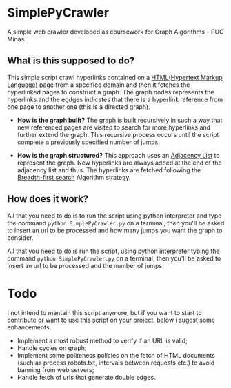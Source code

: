 # SimplePyCrawler

A simple web crawler developed as coursework for Graph Algorithms - PUC Minas 

## What is this supposed to do?
 
This simple script crawl hyperlinks contained on a [HTML(Hypertext Markup Language)](https://en.wikipedia.org/wiki/HTML) page from a specified domain and then it fetches the hyperlinked pages to construct a graph. The graph nodes represents the hyperlinks and the egdges indicates that there is a hyperlink reference from one page to another one (this is a directed graph). 
 
- **How is the graph built?** The graph is built recursively in such a way that new referenced pages are visited to search for more hyperlinks and further extend the graph. This recursive process occurs until the script complete a previously specified number of jumps. 

- **How is the graph structured?** This approach uses an [Adjacency List](https://en.wikipedia.org/wiki/Adjacency_list) to represent the graph. New hyperlinks are always added at the end of the adjacency list and thus. The hyperlinks are fetched following the [Breadth-first search](https://en.wikipedia.org/wiki/Breadth-first_search) Algorithm strategy.

## How does it work?

All that you need to do is to run the script using python interpreter and type the command ```python SimplePyCrawler.py``` on a terminal, then you'll be asked to insert an url to be processed and how many jumps you want the graph to consider.
 
All that you need to do is run the script, using python interpreter typing the command  ```python SimplePyCrawler.py``` on a terminal, then you'll be asked to insert an url to be processed and the number of jumps.

# Todo 

I not intend to mantain this script anymore, but if you want to start to contribute or want to use this script on your project, below i sugest some enhancements.
  
  * Implement a most robust method to verify if an URL is valid;
  * Handle cycles on graph;
  * Implement some politeness policies on the fetch of HTML documents (such as process robots.txt, intervals between requests etc.) to avoid banning from web servers;
  * Handle fetch of urls that generate double edges.
 
